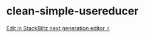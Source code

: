 # clean-simple-usereducer

[Edit in StackBlitz next generation editor ⚡️](https://stackblitz.com/~/github.com/Caisere/clean-simple-usereducer)